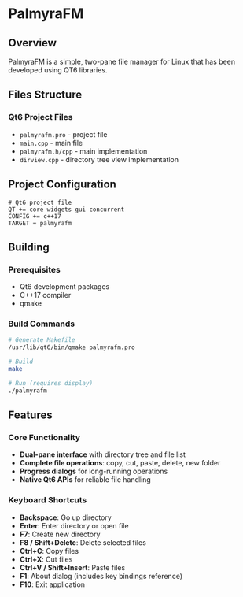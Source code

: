 # PalmyraFM

## Overview

PalmyraFM is a simple, two-pane file manager for Linux that has been developed using QT6 libraries.

## Files Structure

### Qt6 Project Files
- `palmyrafm.pro` - project file
- `main.cpp` - main file
- `palmyrafm.h/cpp` - main implementation
- `dirview.cpp` - directory tree view implementation

## Project Configuration

```qmake
# Qt6 project file
QT += core widgets gui concurrent
CONFIG += c++17
TARGET = palmyrafm
```

## Building

### Prerequisites
- Qt6 development packages
- C++17 compiler
- qmake

### Build Commands
```bash
# Generate Makefile
/usr/lib/qt6/bin/qmake palmyrafm.pro

# Build
make

# Run (requires display)
./palmyrafm
```

## Features

### Core Functionality
- **Dual-pane interface** with directory tree and file list
- **Complete file operations**: copy, cut, paste, delete, new folder
- **Progress dialogs** for long-running operations
- **Native Qt6 APIs** for reliable file handling

### Keyboard Shortcuts
- **Backspace**: Go up directory
- **Enter**: Enter directory or open file
- **F7**: Create new directory
- **F8 / Shift+Delete**: Delete selected files
- **Ctrl+C**: Copy files
- **Ctrl+X**: Cut files  
- **Ctrl+V / Shift+Insert**: Paste files
- **F1**: About dialog (includes key bindings reference)
- **F10**: Exit application
